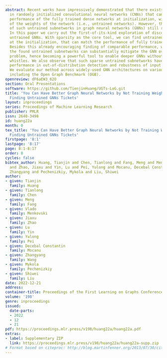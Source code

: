 ```yaml
---
abstract: Recent works have impressively demonstrated that there exists a subnetwork
  in randomly initialized convolutional neural networks (CNNs) that can match the
  performance of the fully trained dense networks at initialization, without any optimization
  of the weights of the network (i.e., untrained networks). However, the presence
  of such untrained subnetworks in graph neural networks (GNNs) still remains mysterious.
  In this paper we carry out the first-of-its-kind exploration of discovering matching
  untrained GNNs. With sparsity as the core tool, we can find untrained sparse subnetworks
  at the initialization, that can match the performance of fully trained dense GNNs.
  Besides this already encouraging finding of comparable performance, we show that
  the found untrained subnetworks can substantially mitigate the GNN over-smoothing
  problem, hence becoming a powerful tool to enable deeper GNNs without bells and
  whistles. We also observe that such sparse untrained subnetworks have appealing
  performance in out-of-distribution detection and robustness of input perturbations.
  We evaluate our method across widely-used GNN architectures on various popular datasets
  including the Open Graph Benchmark (OGB).
openreview: dF6aEW3_62O
section: Oral Presentations
software: https://github.com/TienjinHuang/UGTs-LoG.git
title: 'You Can Have Better Graph Neural Networks by Not Training Weights at All:
  Finding Untrained GNNs Tickets'
layout: inproceedings
series: Proceedings of Machine Learning Research
publisher: PMLR
issn: 2640-3498
id: huang22a
month: 0
tex_title: 'You Can Have Better Graph Neural Networks by Not Training Weights at All:
  Finding Untrained GNNs Tickets'
firstpage: '8:1'
lastpage: '8:17'
page: 8:1-8:17
order: 8
cycles: false
bibtex_author: Huang, Tianjin and Chen, Tianlong and Fang, Meng and Menkovski, Vlado
  and Zhao, Jiaxu and Yin, Lu and Pei, Yulong and Mocanu, Decebal Constantin and Wang,
  Zhangyang and Pechenizkiy, Mykola and Liu, Shiwei
author:
- given: Tianjin
  family: Huang
- given: Tianlong
  family: Chen
- given: Meng
  family: Fang
- given: Vlado
  family: Menkovski
- given: Jiaxu
  family: Zhao
- given: Lu
  family: Yin
- given: Yulong
  family: Pei
- given: Decebal Constantin
  family: Mocanu
- given: Zhangyang
  family: Wang
- given: Mykola
  family: Pechenizkiy
- given: Shiwei
  family: Liu
date: 2022-12-21
address:
container-title: Proceedings of the First Learning on Graphs Conference
volume: '198'
genre: inproceedings
issued:
  date-parts:
  - 2022
  - 12
  - 21
pdf: https://proceedings.mlr.press/v198/huang22a/huang22a.pdf
extras:
- label: Supplementary ZIP
  link: https://proceedings.mlr.press/v198/huang22a/huang22a-supp.zip
# Format based on citeproc: http://blog.martinfenner.org/2013/07/30/citeproc-yaml-for-bibliographies/
---
```

